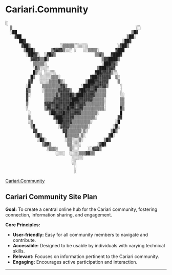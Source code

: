 # Cariari.Community

```ansi
░
  ▒                                                      ░░
  ░██                                                  ▒█▓
    ▓██                                              ▒██░
      ██▓                                          ░██▓
       ▓██▒             ░▒▒▒▒▒░░░░░░             ░▓██▒
        ▒███▒       ▒▓▓▓▓▒░░░ ░   ░░▒▒▒▒░       ▓███
         ░██▓▓░  ░▓█▓▒                 ▒▒▓▒   ▓███▓
           ▓▓▓▓▒▒█▒                       ▒▓▓████▒
            ▒▒▒▒▒░                        ░███▓▓▒
            ░▓▒░░░░                     ▒███▓▓▓▓
            █▒░░ ░░░░░                 ▓██▓▓▓▓▒░░
           █▒  ░░░░░▒▒▒░             ▓██▓▓▓▓▓▓  ▒░
          ▓▓   ░░░░▒▒▒▒▓▒░         ▒███▓▓▓▓▓▓    ▒
         ░█     ▒▒▒▒▒▒▒▒▓▓▒      ░███▓▓▓▓▓▓▓▒     ░
         ▓▒     ░▒▒▒▒▒▒▓▓▓▓▓▒   ▓██▓▓▓▓▓▒▒▒▒      ░
         ▓░      ▒▒▒▒▒▓▒▓▓▓▓█▓▒███▓▓▓▓▓▒▒▒▒▒      ░░
         ▓       ▒▒▒▒▓▓▓▓▓▓▓▓███▓▓▓▓▓▓▒▒▒▒▒░      ▒▒
         ▒       ▓▓▓▓▓▓▓▓▓▓▓██▓▓▓▓▓▒▒▒▒▒▒▒▒░      ▒▒
         ░       ▒▓▓▓▓▓▓▓▓▓█▓▓▓▓▓▓▒▒▒▒▒▒▒▒▒░      ▓▒
          ░        ▒██▓▓▓█▓▓▓▓▓▓▓▒▒▒▒▒▒▒░         █
          ▒          ▓███▓▓▓▓▓▒▒▒▒▒▒▒▒▒░         ▓▓
          ░▒          ▒██▓▓▓▓▒▒▒▒▒▒▒▒░          ░█
           ▒▓          ░▓▓▓▓▒▒▒▒▒▒▒▒░          ░█░
            ▓▓           ▓▓▒▒▒▒▒▒░▒░          ▒█▒
             ▒█▒          ▓▒▒▒▒▒░▒░          ▓█░
              ░█▓░        ░▒▒░░░▒░         ▒█▓
                ▒▓▓▒       ▒▒░░░░       ░▓█▓
                  ░▒▒▒░     ▒░░░    ░░▓▓▓▒
                      ░░░░  ░░░░▒▒▒▓▓▒▒
                             ░░░░░
                             ░░
                              ░
                              ░

```

[Cariari.Community](https://25-cariari-community.vercel.app)

## Cariari Community Site Plan

**Goal:** To create a central online hub for the Cariari community, fostering connection, information sharing, and engagement.

**Core Principles:**

* **User-friendly:** Easy for all community members to navigate and contribute.
* **Accessible:** Designed to be usable by individuals with varying technical skills.
* **Relevant:** Focuses on information pertinent to the Cariari community.
* **Engaging:** Encourages active participation and interaction.

---
